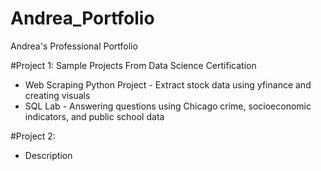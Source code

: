 # Andrea_Portfolio
Andrea's Professional Portfolio

#Project 1: Sample Projects From Data Science Certification
- Web Scraping Python Project - Extract stock data using yfinance and creating visuals
- SQL Lab - Answering questions using Chicago crime, socioeconomic indicators, and public school data


#Project 2: 
- Description 

